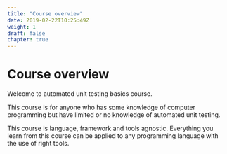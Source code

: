 ```yaml
---
title: "Course overview"
date: 2019-02-22T10:25:49Z
weight: 1
draft: false
chapter: true
---
```


# Course overview

Welcome to automated unit testing basics course.

This course is for anyone who has some knowledge of computer programming but have limited or no knowledge of automated unit testing.

This course is language, framework and tools agnostic. Everything you learn from this course can be applied to any programming language with the use of right tools.
